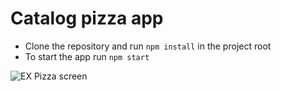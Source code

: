 # Catalog pizza app

 - Clone the repository and run `npm install` in the project root
 - To start the app run `npm start`

![EX Pizza screen](https://drive.google.com/open?id=1izDcZS6beMoKB1etyszXP0lTs1WMgKsU)

